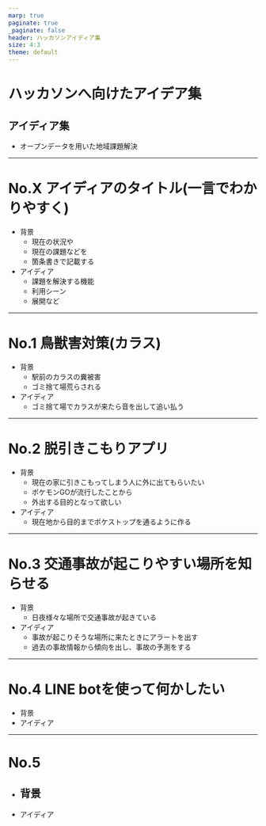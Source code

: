 ```yaml
---
marp: true
paginate: true
_paginate: false
header: ハッカソンアイディア集
size: 4:3
theme: default
---
```

# ハッカソンへ向けたアイデア集
##   アイディア集
- オープンデータを用いた地域課題解決  
---
# No.X アイディアのタイトル(一言でわかりやすく)  
- 背景  
  - 現在の状況や  
  - 現在の課題などを  
  - 箇条書きで記載する    
- アイディア  
  - 課題を解決する機能
  - 利用シーン
  - 展開など

---
# No.1 鳥獣害対策(カラス)  
- 背景  
  - 駅前のカラスの糞被害  
  - ゴミ捨て場荒らされる  
- アイディア  
  - ゴミ捨て場でカラスが来たら音を出して追い払う  
---
# No.2 脱引きこもりアプリ
- 背景  
  - 現在の家に引きこもってしまう人に外に出てもらいたい  
  - ポケモンGOが流行したことから   
  - 外出する目的となって欲しい
- アイディア
  - 現在地から目的までポケストップを通るように作る
---

# No.3 交通事故が起こりやすい場所を知らせる  
- 背景  
  - 日夜様々な場所で交通事故が起きている  
- アイディア  
  - 事故が起こりそうな場所に来たときにアラートを出す  
  - 過去の事故情報から傾向を出し、事故の予測をする  

---

# No.4 LINE botを使って何かしたい
- 背景  
- アイディア  

---

# No.5  
- 背景  
  - 
- アイディア  
